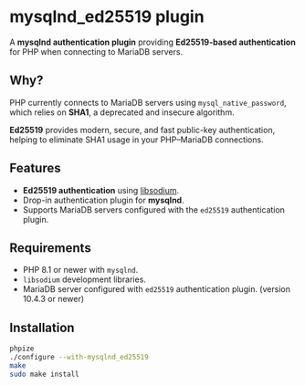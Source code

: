 # mysqlnd_ed25519 plugin

A **mysqlnd authentication plugin** providing **Ed25519-based authentication** for PHP when connecting to MariaDB servers.

## Why?

PHP currently connects to MariaDB servers using `mysql_native_password`, which relies on **SHA1**, a deprecated and insecure algorithm.

**Ed25519** provides modern, secure, and fast public-key authentication, helping to eliminate SHA1 usage in your PHP–MariaDB connections.

## Features

- **Ed25519 authentication** using [libsodium](https://libsodium.org/).
- Drop-in authentication plugin for **mysqlnd**.
- Supports MariaDB servers configured with the `ed25519` authentication plugin.

## Requirements

- PHP 8.1 or newer with `mysqlnd`.
- `libsodium` development libraries.
- MariaDB server configured with `ed25519` authentication plugin. (version 10.4.3 or newer)

## Installation

```bash
phpize
./configure --with-mysqlnd_ed25519
make
sudo make install

